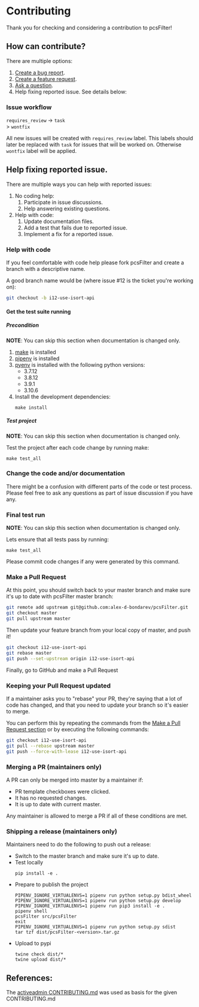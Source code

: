 # Contributing
Thank you for checking and considering a contribution to pcsFilter!

## How can contribute?
There are multiple options:
1. [Create a bug report](https://github.com/alex-d-bondarev/pcsFilter/issues/new?template=bug_report.md).
2. [Create a feature request](https://github.com/alex-d-bondarev/pcsFilter/issues/new?template=feature_request.md).
3. [Ask a question](https://github.com/alex-d-bondarev/pcsFilter/issues/new?template=question.md).
4. Help fixing reported issue. See details below:

### Issue workflow
`requires_review` -> `task`
                  \
                   > `wontfix`

All new issues will be created with `requires_review` label.
This labels should later be replaced with `task` for issues that will be worked on.
Otherwise `wontfix` label will be applied.

## Help fixing reported issue.
There are multiple ways you can help with reported issues:
1. No coding help:
   1. Participate in issue discussions.
   2. Help answering existing questions.
2. Help with code:
   1. Update documentation files.
   2. Add a test that fails due to reported issue.
   3. Implement a fix for a reported issue.

### Help with code
If you feel comfortable with code help please fork pcsFilter and create
a branch with a descriptive name.

A good branch name would be (where issue #12 is the ticket you're working on):

```sh
git checkout -b i12-use-isort-api
```

#### Get the test suite running
##### Precondition
**NOTE**: You can skip this section when documentation is changed only.

1. [make](https://www.gnu.org/software/make/) is installed
2. [pipenv](https://pipenv.pypa.io/en/latest/#install-pipenv-today) is installed
3. [pyenv](https://github.com/pyenv/pyenv#installation) 
   is installed with the following python versions:
     - 3.7.12
     - 3.8.12
     - 3.9.1 
     - 3.10.6
4. Install the development dependencies:
   ```shell
   make install
   ```

##### Test project
**NOTE**: You can skip this section when documentation is changed only.

Test the project after each code change by running make:
```shell
make test_all
```

### Change the code and/or documentation
There might be a confusion with different parts of the code or test process.
Please feel free to ask any questions as part of issue discussion if you have any.

### Final test run
**NOTE**: You can skip this section when documentation is changed only.

Lets ensure that all tests pass by running:
```shell
make test_all
```
Please commit code changes if any were generated by this command.

### Make a Pull Request
At this point, you should switch back to your master branch and make sure it's
up to date with pcsFilter master branch:

```sh
git remote add upstream git@github.com:alex-d-bondarev/pcsFilter.git
git checkout master
git pull upstream master
```

Then update your feature branch from your local copy of master, and push it!

```sh
git checkout i12-use-isort-api
git rebase master
git push --set-upstream origin i12-use-isort-api
```

Finally, go to GitHub and make a Pull Request

### Keeping your Pull Request updated
If a maintainer asks you to "rebase" your PR, they're saying that a lot of code
has changed, and that you need to update your branch so it's easier to merge.

You can perform this by repeating the commands from the [Make a Pull Request section](#make-a-pull-request)
or by executing the following commands:

```sh
git checkout i12-use-isort-api
git pull --rebase upstream master
git push --force-with-lease i12-use-isort-api
```

### Merging a PR (maintainers only)
A PR can only be merged into master by a maintainer if:

* PR template checkboxes were clicked.
* It has no requested changes.
* It is up to date with current master.

Any maintainer is allowed to merge a PR if all of these conditions are
met.

### Shipping a release (maintainers only)
Maintainers need to do the following to push out a release:

* Switch to the master branch and make sure it's up to date.
* Test locally
    ```shell
    pip install -e .
    ```
* Prepare to publish the project
    ```shell
    PIPENV_IGNORE_VIRTUALENVS=1 pipenv run python setup.py bdist_wheel
    PIPENV_IGNORE_VIRTUALENVS=1 pipenv run python setup.py develop
    PIPENV_IGNORE_VIRTUALENVS=1 pipenv run pip3 install -e .
    pipenv shell
    pcsFilter src/pcsFilter
    exit
    PIPENV_IGNORE_VIRTUALENVS=1 pipenv run python setup.py sdist
    tar tzf dist/pcsFilter-<version>.tar.gz 
    ```
* Upload to pypi
    ```shell
    twine check dist/*
    twine upload dist/*
    ```

## References:
The [activeadmin CONTRIBUTING.md](https://github.com/activeadmin/activeadmin/blob/HEAD/CONTRIBUTING.md) 
was used as basis for the given CONTRIBUTING.md
